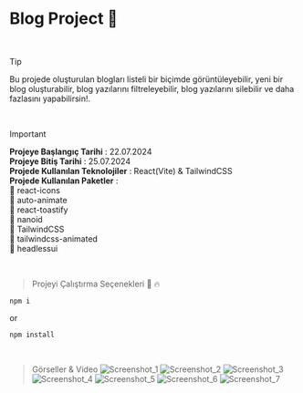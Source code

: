 # Blog Project 📃 

<br>

> [!TIP]
> Bu projede oluşturulan blogları listeli bir biçimde görüntüleyebilir, yeni bir blog oluşturabilir, blog yazılarını filtreleyebilir, blog yazılarını silebilir ve daha fazlasını yapabilirsin!.

<br>

> [!IMPORTANT]
> **Projeye Başlangıç Tarihi** : 22.07.2024 <br>
> **Projeye Bitiş Tarihi** : 25.07.2024 <br>
> **Projede Kullanılan Teknolojiler** : React(Vite) & TailwindCSS <br>
> **Projede Kullanılan Paketler** : <br>
> 🔴 react-icons <br>
> 🔴 auto-animate <br>
> 🔴 react-toastify <br>
> 🔴 nanoid <br>
> 🔴 TailwindCSS <br>
> 🔴 tailwindcss-animated <br>
> 🔴 headlessui <br>
<br>

> Projeyi Çalıştırma Seçenekleri 🏃 🔥
```
npm i
```
or
```
npm install
```

<br>

> Görseller & Video
![Screenshot_1](https://github.com/user-attachments/assets/7162fdfc-0d69-415b-b106-d7c6a4929082)
![Screenshot_2](https://github.com/user-attachments/assets/d6f84942-16d5-453a-a1a1-c184a1402bb3)
![Screenshot_3](https://github.com/user-attachments/assets/40efcec2-d364-4b9d-8af9-d628cafef4a2)
![Screenshot_4](https://github.com/user-attachments/assets/c5707f95-9d61-4e40-a7c7-c7ef27749256)
![Screenshot_5](https://github.com/user-attachments/assets/507183ce-4699-4ca8-9edc-778e2d4e87aa)
![Screenshot_6](https://github.com/user-attachments/assets/42f18be0-1cb4-498c-b0fc-91984531d032)
![Screenshot_7](https://github.com/user-attachments/assets/361c3d7f-8141-4ad8-8f3f-5cc3393aac19)
